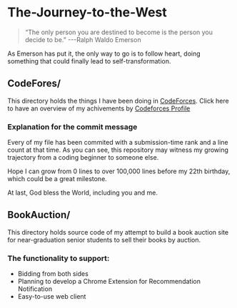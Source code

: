 # The-Journey-to-the-West
>“The only person you are destined to become is the person you decide to be.”
>                                                         ---Ralph Waldo Emerson

As Emerson has put it, the only way to go is to follow heart, doing something that could finally lead to self-transformation.
## CodeFores/ 
This directory holds the things I have been doing in [CodeForces](www.codeforces.com).
Click here to have an overview of my achivements by [Codeforces Profile](http://codeforces.com/profile/facebook-calvin)

### Explanation for the commit message
  Every of my file has been commited with a submission-time rank and a line count at that time.
As you can see, this repository may witness my growing trajectory from a coding beginner to someone else.

  Hope I can grow from 0 lines to over 100,000 lines before my 22th birthday, which could be a great milestone.
  
  At last, God bless the World, including you and me.
  
## BookAuction/   
This directory holds source code of my attempt to build a book auction site for near-graduation senior students to sell their books by auction.

### The functionality to support:
* Bidding from both sides
* Planning to develop a Chrome Extension for Recommendation Notification
* Easy-to-use web client
